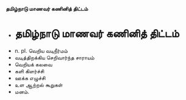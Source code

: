 **தமிழ்நாடு மாணவர் கணினித் திட்டம்**
- # தமிழ்நாடு மாணவர் கணினித் திட்டம்
- n. pl. வெறிய வடிநீர்மம்
- வடித்திறக்கிய செறிவார்ந்த சாராயம்
- வெறியக் கலவை
- களி கிளர்ச்சி
- ஊக்க எழுச்சி
- உள ஆற்றல் கூறுகள்
- மனம்.

